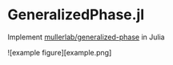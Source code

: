 # GeneralizedPhase.jl
Implement [mullerlab/generalized-phase](https://github.com/mullerlab/generalized-phase) in Julia

![example figure][example.png]
